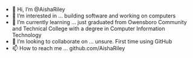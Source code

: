 - 👋 Hi, I’m @AishaRiley
- 👀 I’m interested in ... building software and working on computers
- 🌱 I’m currently learning ... just graduated from Owensboro Community and Technical College with a degree in Computer Information Technology
- 💞️ I’m looking to collaborate on ... unsure.  First time using GitHub
- 📫 How to reach me ... github.com/AishaRiley

<!---
AishaRiley/AishaRiley is a ✨ special ✨ repository because its `README.md` (this file) appears on your GitHub profile.
You can click the Preview link to take a look at your changes.
--->
